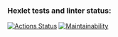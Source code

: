 ### Hexlet tests and linter status:
[![Actions Status](https://github.com/tsoyvit/php-project-45/actions/workflows/hexlet-check.yml/badge.svg)](https://github.com/tsoyvit/php-project-45/actions)
[![Maintainability](https://api.codeclimate.com/v1/badges/7560d88ae10bb5b87a57/maintainability)](https://codeclimate.com/github/tsoyvit/php-project-45/maintainability)
